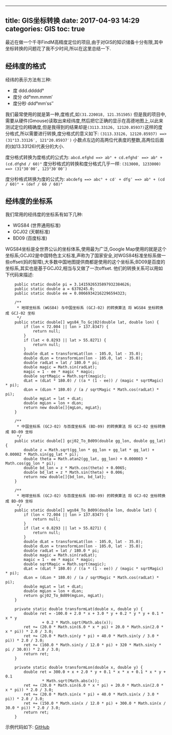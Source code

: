 
---
title: GIS坐标转换
date: 2017-04-93 14:29
categories: GIS
toc: true
---
最近在做一个千寻FindM高精度定位的项目,由于对GIS的知识储备十分有限,其中坐标转换的问题花了我不少时间,所以在这里总结一下.

## 经纬度的格式
经纬的表示方法有三种:
- 度 ddd.ddddd°
- 度分  dd°mm.mmm′
- 度分秒 ddd°mm′ss″ 

我们最常使用的就是第一种,度格式,如`(31.220018, 121.351505)`
但是我的项目中,需要从硬件(Gmouse)读取出来经纬度,然后把它正确的显示在高德地图上,以此来测试定位的精确度,但是我得到的结果却是`(3113.33126, 12120.85937)`这样的度分格式,所以需要进行转换,度分格式的意义如下:
`(3113.33126, 12120.85937) ==> (31°13.33126′, 121°20.85937′)`
小数点左边的高两位代表度的整数,高两位后面的(如13.33126)代表分的大小.

度分格式转换为度格式的公式为:
``
abcd.efghd ==> ab° + cd.efghd′ ==> ab° + (cd.dfghd / 60)°
``
度分秒格式的转换和度分格式几乎一样:
`(313000, 1233000) ==> (31°30′00″, 123°30′00″)`

度分秒格式转换为度的公式为:
``
abcdefg ==> abc° + cd′ + dfg″ ==> ab° + (cd / 60)° + (def / 60 / 60)°
``

## 经纬度的坐标系
我们常用的经纬度的坐标系有如下几种:
- WGS84 (世界通用标准)
- GCJ02 (天朝标准)
- BD09 (百度标准)

WGS84坐标是全世界公认的坐标体系,使用最为广泛,Google Map使用的就是这个坐标系;GCJ02是中国特色主义标准,声称为了国家安全,对WGS84标准坐标系做一些offset(妈的智障),大多数中国地图提供商都是使用的这个坐标系;BD09是百度的坐标系,其实也是基于GCJ02,相当与又做了一次offset.
他们的转换关系可以用如下代码来描述:
```
    public static double pi = 3.1415926535897932384626;
    public static double a = 6378245.0;
    public static double ee = 0.00669342162296594323;

    /**
     * 地球坐标系 (WGS84) 与中国坐标系 (GCJ-02) 的转换算法 将 WGS84 坐标转换成 GCJ-02 坐标
     */
    public static double[] wgs84_To_Gcj02(double lat, double lon) {
        if (lon < 72.004 || lon > 137.8347) {
            return null;
        }
        if (lat < 0.8293 || lat > 55.8271) {
            return null;
        }
        double dLat = transformLat(lon - 105.0, lat - 35.0);
        double dLon = transformLon(lon - 105.0, lat - 35.0);
        double radLat = lat / 180.0 * pi;
        double magic = Math.sin(radLat);
        magic = 1 - ee * magic * magic;
        double sqrtMagic = Math.sqrt(magic);
        dLat = (dLat * 180.0) / ((a * (1 - ee)) / (magic * sqrtMagic) * pi);
        dLon = (dLon * 180.0) / (a / sqrtMagic * Math.cos(radLat) * pi);
        double mgLat = lat + dLat;
        double mgLon = lon + dLon;
        return new double[]{mgLon, mgLat};
    }

    /**
     * 中国坐标系 (GCJ-02) 与百度坐标系 (BD-09) 的转换算法 将 GCJ-02 坐标转换成 BD-09 坐标
     */
    public static double[] gcj02_To_Bd09(double gg_lon, double gg_lat) {
        double z = Math.sqrt(gg_lon * gg_lon + gg_lat * gg_lat) + 0.00002 * Math.sin(gg_lat * pi);
        double theta = Math.atan2(gg_lat, gg_lon) + 0.000003 * Math.cos(gg_lon * pi);
        double bd_lon = z * Math.cos(theta) + 0.0065;
        double bd_lat = z * Math.sin(theta) + 0.006;
        return new double[]{bd_lon, bd_lat};
    }

    /**
     * 地球坐标系 (GCJ-02) 与百度坐标系 (BD-09) 的转换算法 将 GCJ-02 坐标转换成 BD-09 坐标
     */
    public static double[] wgs84_To_Bd09(double lon, double lat) {
        if (lon < 72.004 || lon > 137.8347) {
            return null;
        }
        if (lat < 0.8293 || lat > 55.8271) {
            return null;
        }
        double dLat = transformLat(lon - 105.0, lat - 35.0);
        double dLon = transformLon(lon - 105.0, lat - 35.0);
        double radLat = lat / 180.0 * pi;
        double magic = Math.sin(radLat);
        magic = 1 - ee * magic * magic;
        double sqrtMagic = Math.sqrt(magic);
        dLat = (dLat * 180.0) / ((a * (1 - ee)) / (magic * sqrtMagic) * pi);
        dLon = (dLon * 180.0) / (a / sqrtMagic * Math.cos(radLat) * pi);
        double mgLat = lat + dLat;
        double mgLon = lon + dLon;
        return gcj02_To_Bd09(mgLon, mgLat);
    }

    private static double transformLat(double x, double y) {
        double ret = -100.0 + 2.0 * x + 3.0 * y + 0.2 * y * y + 0.1 * x * y
                + 0.2 * Math.sqrt(Math.abs(x));
        ret += (20.0 * Math.sin(6.0 * x * pi) + 20.0 * Math.sin(2.0 * x * pi)) * 2.0 / 3.0;
        ret += (20.0 * Math.sin(y * pi) + 40.0 * Math.sin(y / 3.0 * pi)) * 2.0 / 3.0;
        ret += (160.0 * Math.sin(y / 12.0 * pi) + 320 * Math.sin(y * pi / 30.0)) * 2.0 / 3.0;
        return ret;
    }

    private static double transformLon(double x, double y) {
        double ret = 300.0 + x + 2.0 * y + 0.1 * x * x + 0.1 * x * y + 0.1
                * Math.sqrt(Math.abs(x));
        ret += (20.0 * Math.sin(6.0 * x * pi) + 20.0 * Math.sin(2.0 * x * pi)) * 2.0 / 3.0;
        ret += (20.0 * Math.sin(x * pi) + 40.0 * Math.sin(x / 3.0 * pi)) * 2.0 / 3.0;
        ret += (150.0 * Math.sin(x / 12.0 * pi) + 300.0 * Math.sin(x / 30.0 * pi)) * 2.0 / 3.0;
        return ret;
    }
```

示例代码如下:
[GitHub](https://github.com/lchad/GnnsSample)